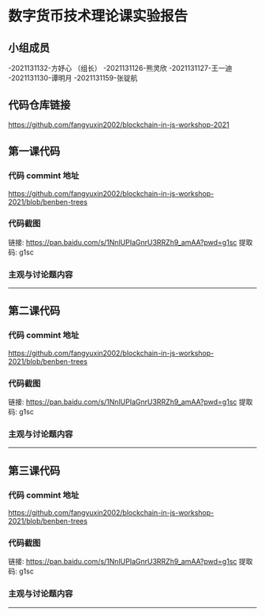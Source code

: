 # 数字货币技术理论课实验报告

## 小组成员

-2021131132-方妤心 （组长）
-2021131126-熊灵欣
-2021131127-王一迪
-2021131130-谭明月
-2021131159-张锭航

## 代码仓库链接

https://github.com/fangyuxin2002/blockchain-in-js-workshop-2021



## 第一课代码


### 代码 commint 地址

https://github.com/fangyuxin2002/blockchain-in-js-workshop-2021/blob/benben-trees


### 代码截图

链接: https://pan.baidu.com/s/1NnlUPIaGnrU3RRZh9_amAA?pwd=g1sc 提取码: g1sc 


### 主观与讨论题内容

---



## 第二课代码


### 代码 commint 地址

https://github.com/fangyuxin2002/blockchain-in-js-workshop-2021/blob/benben-trees

### 代码截图

链接: https://pan.baidu.com/s/1NnlUPIaGnrU3RRZh9_amAA?pwd=g1sc 提取码: g1sc


### 主观与讨论题内容

---


## 第三课代码


### 代码 commint 地址

https://github.com/fangyuxin2002/blockchain-in-js-workshop-2021/blob/benben-trees


### 代码截图

链接: https://pan.baidu.com/s/1NnlUPIaGnrU3RRZh9_amAA?pwd=g1sc 提取码: g1sc

### 主观与讨论题内容



---
